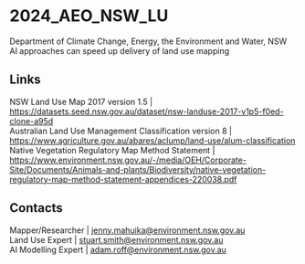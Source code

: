 # 2024_AEO_NSW_LU
Department of Climate Change, Energy, the Environment and Water, NSW  
AI approaches can speed up delivery of land use mapping  
## Links
NSW Land Use Map 2017 version 1.5 | https://datasets.seed.nsw.gov.au/dataset/nsw-landuse-2017-v1p5-f0ed-clone-a95d  
Australian Land Use Management Classification version 8 | https://www.agriculture.gov.au/abares/aclump/land-use/alum-classification  
Native Vegetation Regulatory Map Method Statement | https://www.environment.nsw.gov.au/-/media/OEH/Corporate-Site/Documents/Animals-and-plants/Biodiversity/native-vegetation-regulatory-map-method-statement-appendices-220038.pdf  
## Contacts
Mapper/Researcher | jenny.mahuika@environment.nsw.gov.au  
Land Use Expert | stuart.smith@environment.nsw.gov.au  
AI Modelling Expert | adam.roff@environment.nsw.gov.au  
  
